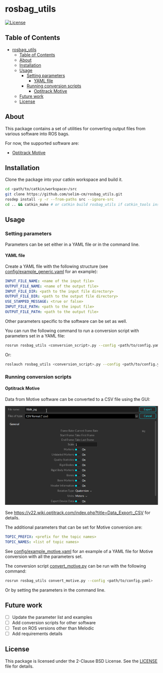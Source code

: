 # rosbag_utils

[![License](https://img.shields.io/badge/License-BSD%202--Clause-orange.svg)](https://opensource.org/licenses/BSD-2-Clause)

## Table of Contents
- [rosbag\_utils](#rosbag_utils)
  - [Table of Contents](#table-of-contents)
  - [About](#about)
  - [Installation](#installation)
  - [Usage](#usage)
    - [Setting parameters](#setting-parameters)
      - [YAML file](#yaml-file)
    - [Running conversion scripts](#running-conversion-scripts)
      - [Optitrack Motive](#optitrack-motive)
  - [Future work](#future-work)
  - [License](#license)


## About

This package contains a set of utilities for converting output files from 
various software into ROS bags.

For now, the supported software are:
- [Optitrack Motive](https://optitrack.com/products/motive/)


## Installation

Clone the package into your catkin workspace and build it.

```bash
cd <path/to/catkin/workspace>/src 
git clone https://github.com/selim-cm/rosbag_utils.git
rosdep install -y -r --from-paths src --ignore-src
cd .. && catkin_make # or catkin build rosbag_utils if catkin_tools installed
```

## Usage

### Setting parameters

Parameters can be set either in a YAML file or in the command line.

#### YAML file

Create a YAML file with the following structure (see [config/example_generic.yaml](config/example_generic.yaml) for an example):

```yaml
INPUT_FILE_NAME: <name of the input file>
OUTPUT_FILE_NAME: <name of the output file> 
INPUT_FILE_DIR: <path to the input file directory>
OUTPUT_FILE_DIR: <path to the output file directory>
USE_STAMPED_MESSAGE: <true or false>
INPUT_FILE_PATH: <path to the input file>
OUTPUT_FILE_PATH: <path to the output file>
```

Other parameters specific to the software can be set as well.

You can run the following command to run a conversion script with parameters 
set in a YAML file:

```bash
rosrun rosbag_utils <conversion_script>.py --config <path/to/config.yaml>
```

Or:

```bash
roslauch rosbag_utils <conversion_script>.py --config <path/to/config.yaml>
```

### Running conversion scripts

#### Optitrack Motive

Data from Motive software can be converted to a CSV file using the GUI:

![Motive GUI](images/motive_csv.png)

See https://v22.wiki.optitrack.com/index.php?title=Data_Export:_CSV for details.

The additional parameters that can be set for Motive conversion are:

```yaml
TOPIC_PREFIX: <prefix for the topic names>
TOPIC_NAMES: <list of topic names>
```

See [config/example_motive.yaml](config/example_motive.yaml) for an example of
a YAML file for Motive conversion with all the parameters set.

The conversion script [convert\_motive.py](scripts/convert_motive.py) can be
run with the following command:

```bash
rosrun rosbag_utils convert_motive.py --config <path/to/config.yaml>
```

Or by setting the parameters in the command line.


## Future work

- [ ] Update the parameter list and examples
- [ ] Add conversion scripts for other software
- [ ] Test on ROS versions other than Melodic
- [ ] Add requirements details

## License

This package is licensed under the 2-Clause BSD License. See the 
[LICENSE](LICENSE) file for details.

